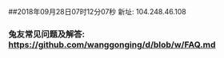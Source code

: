 ##2018年09月28日07时12分07秒 新址: 104.248.46.108
### 兔友常见问题及解答: https://github.com/wanggonging/d/blob/w/FAQ.md
